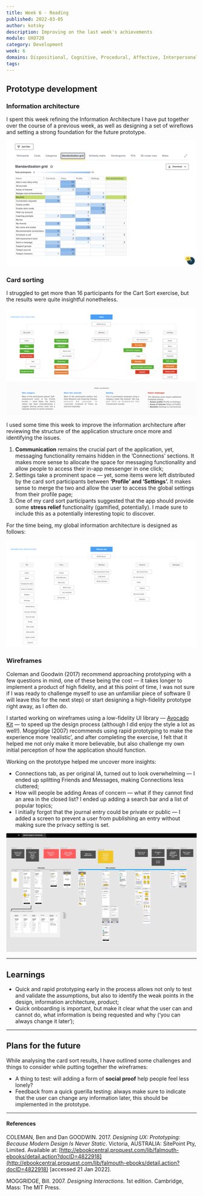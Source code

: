 ```yaml
---
title: Week 6 - Reading
published: 2022-03-05
author: kotsky
description: Improving on the last week's achievements
module: UXO720
category: Development
week: 6
domains: Dispositional, Cognitive, Procedural, Affective, Interpersonal
tags: 
---
```


## Prototype development

### Information architecture

I spent this week refining the Information Architecture I have put together over the course of a previous week, as well as designing a set of wireflows and setting a strong foundation for the future prototype.

![Standardisation grid](./img/02/06-grid.jpg)

### Card sorting

I struggled to get more than 16 participants for the Cart Sort exercise, but the results were quite insightful nonetheless. 

![IA in progress](./img/02/06-card.jpeg)

I used some time this week to improve the information architecture after reviewing the structure of the application structure once more and identifying the issues. 

1. **Communication** remains the crucial part of the application, yet, messaging functionality remains hidden in the ’Connections’ sections. It makes more sense to allocate the space for messaging functionality and allow people to access their in-app messenger in one click;
2. Settings take a prominent space — yet, some items were left distributed by the card sort participants between **‘Profile’ and ‘Settings’.** It makes sense to merge the two and allow the user to access the global settings from their profile page;
3. One of my card sort participants suggested that the app should provide some **stress relief** functionality (gamified, potentially). I made sure to include this as a potentially interesting topic to discover.

For the time being, my global information architecture is designed as follows:

![Information architecture](./img/02/06-ia.jpeg)

### Wireframes

Coleman and Goodwin (2017) recommend approaching prototyping with a few questions in mind, one of these being the cost — it takes longer to implement a product of high fidelity, and at this point of time, I was not sure if I was ready to challenge myself to use an unfamiliar piece of software (I will leave this for the next step) or start designing a high-fidelity prototype right away, as I often do.

I started working on wireframes using a low-fidelity UI library — [Avocado Kit](https://www.figma.com/community/file/1080487556172952383) — to speed up the design process (although I did enjoy the style a lot as well!). Moggridge (2007) recommends using rapid prototyping to make the experience more ‘realistic’, and after completing the exercise, I felt that it helped me not only make it more believable, but also challenge my own initial perception of how the application should function.

Working on the prototype helped me uncover more insights:
- Connections tab, as per original IA, turned out to look overwhelming — I ended up splitting Friends and Messages, making Connections less cluttered;
- How will people be adding Areas of concern — what if they cannot find an area in the closed list? I ended up adding a search bar and a list of popular topics;
- I initially forgot that the journal entry could be private or public — I added a screen to prevent a user from publishing an entry without making sure the privacy setting is set.

![This week's wireframes](./img/02/06-wireframes.jpg)

---

## Learnings
- Quick and rapid prototyping early in the process allows not only to test and validate the assumptions, but also to identify the weak points in the design, information architecture, product;
- Quick onboarding is important, but make it clear what the user can and cannot do, what information is being requested and why (‘you can always change it later‘);

---

## Plans for the future
While analysing the card sort results, I have outlined some challenges and things to consider while putting together the wireframes:

- A thing to test: will adding a form of **social proof** help people feel less lonely?
- Feedback from a quick guerilla testing: always make sure to indicate that the user can change any information later, this should be implemented in the prototype.

---

#### References

COLEMAN, Ben and Dan GOODWIN. 2017. _Designing UX: Prototyping: Because Modern Design Is Never Static_. Victoria, AUSTRALIA: SitePoint Pty, Limited. Available at: [http://ebookcentral.proquest.com/lib/falmouth-ebooks/detail.action?docID=4822918](http://ebookcentral.proquest.com/lib/falmouth-ebooks/detail.action?docID=4822918) [accessed 21 Jan 2022].

MOGGRIDGE, Bill. 2007. _Designing Interactions_. 1st edition. Cambridge, Mass: The MIT Press.
